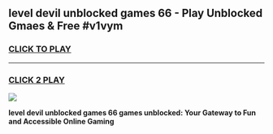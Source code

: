 
## level devil unblocked games 66 - Play Unblocked Gmaes & Free #v1vym
<h3>
<a href="https://premium.freeplayer.one?title=level_devil_unblocked_games_66&ref=01M">CLICK TO PLAY</a></h3>
<hr>

<h3>
<a href="https://premium.freeplayer.one?title=level_devil_unblocked_games_66&ref=01M">CLICK 2 PLAY</a>
  
</h3>

<a href="https://premium.freeplayer.one?title=level_devil_unblocked_games_66&ref=01M"><img src="https://clearcache.store/games.png"></a>


**level devil unblocked games 66 games unblocked: Your Gateway to Fun and Accessible Online Gaming**
